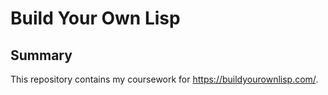 # Build Your Own Lisp

## Summary

This repository contains my coursework for https://buildyourownlisp.com/.

